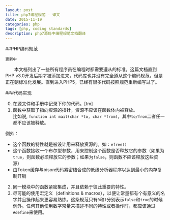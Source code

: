 ```yaml
---
layout: post
title: php7编程规范 - 译文
date: 2015-11-19
categories: php
tags: [php, coding standards]
description: php7源码中编程规范文档翻译
---
```


##PHP编码规范

`更新中`

　　本文档列出了一些所有程序员在编程时都需要遵从的标准。这篇文档直到PHP v3.0开发后期才被添加进来，代码库也并没有完全遵从这个编码规范，但是正在朝标准化发展。直到进入PHP5，已经有很多代码按照规范重新编写过了。<br>
	
###代码实现

0.  在源文件和手册中记录下你的代码。[tm]<br>
1.  函数中获取了指向资源的指针，资源不应该在函数体内被释放。<br>比如说, `function int mail(char *to, char *from)`，其中`to/from`二者任一都不应该被释放。<br>

例外：<br>

- 这个函数的特性就是被设计用来释放资源的。如：`efree()`<br>
- 这个函数接收一个布尔型参数，用来控制这个函数是否释放它的参数（如果为`true`，则函数必须释放它的参数；如果为`false`，则函数不应该释放这些资源）<br>
- 由Token缓存与bison代码紧密结合成的低级分析器程序以达到最小的内存复制开销<br>

2.  同一模块中的函数紧密集成，并且依赖于彼此重要的特性。<br>
3.  尽可能的使用宏定义（definitions & macros），以便让常量都有个有意义的名字并且操作起来更容易熟练。这条规范只有`0`和`1`分别表示`false`和`true`的时候例外。任何其他使用数字常量来描述不同的特性或者操作时，都应该通过`#define`来使用。
